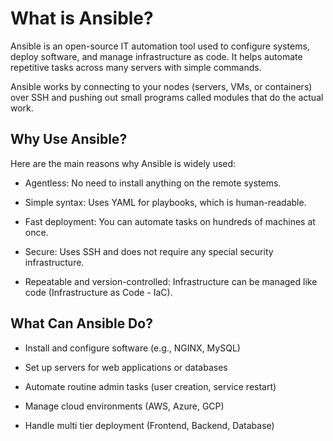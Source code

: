 # What is Ansible?
Ansible is an open-source IT automation tool used to configure systems, deploy software, and manage infrastructure as code.
It helps automate repetitive tasks across many servers with simple commands.

Ansible works by connecting to your nodes (servers, VMs, or containers) over SSH and pushing out small programs called modules that do the actual work.


## Why Use Ansible?
Here are the main reasons why Ansible is widely used:

- Agentless: No need to install anything on the remote systems.

- Simple syntax: Uses YAML for playbooks, which is human-readable.

- Fast deployment: You can automate tasks on hundreds of machines at once.

- Secure: Uses SSH and does not require any special security infrastructure.

- Repeatable and version-controlled: Infrastructure can be managed like code (Infrastructure as Code - IaC).



## What Can Ansible Do?
- Install and configure software (e.g., NGINX, MySQL)

- Set up servers for web applications or databases

- Automate routine admin tasks (user creation, service restart)

- Manage cloud environments (AWS, Azure, GCP)

- Handle multi tier deployment (Frontend, Backend, Database)


